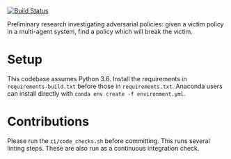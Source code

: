 [![Build Status](https://travis-ci.com/HumanCompatibleAI/adversarial-policies.svg?branch=master)](https://travis-ci.com/HumanCompatibleAI/adversarial-policies)

Preliminary research investigating adversarial policies: given a victim policy 
in a multi-agent system, find a policy which will break the victim.

# Setup

This codebase assumes Python 3.6. Install the requirements in 
`requirements-build.txt` before those in `requirements.txt`.
Anaconda users can install directly with `conda env create -f environment.yml`.

# Contributions

Please run the `ci/code_checks.sh` before committing. This runs several linting steps.
These are also run as a continuous integration check.
